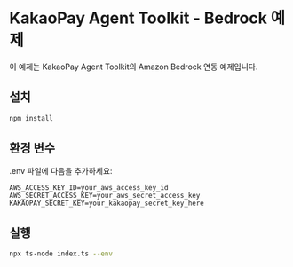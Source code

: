 # KakaoPay Agent Toolkit - Bedrock 예제

이 예제는 KakaoPay Agent Toolkit의 Amazon Bedrock 연동 예제입니다.

## 설치

```bash
npm install
```

## 환경 변수

.env 파일에 다음을 추가하세요:

```
AWS_ACCESS_KEY_ID=your_aws_access_key_id
AWS_SECRET_ACCESS_KEY=your_aws_secret_access_key
KAKAOPAY_SECRET_KEY=your_kakaopay_secret_key_here
```

## 실행

```bash
npx ts-node index.ts --env
```
